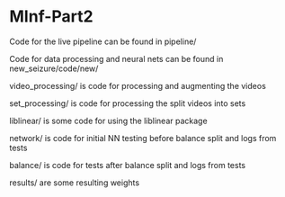 # MInf-Part2

Code for the live pipeline can be found in pipeline/

Code for data processing and neural nets can be found in new_seizure/code/new/

  video_processing/ is code for processing and augmenting the videos

  set_processing/ is code for processing the split videos into sets

  liblinear/ is some code for using the liblinear package

  network/ is code for initial NN testing before balance split and logs from tests

  balance/ is code for tests after balance split and logs from tests

  results/ are some resulting weights
